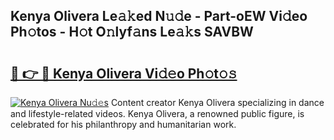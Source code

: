 ## Kenya Olivera Le𝚊𝚔ed N𝚞𝚍e - Part-oEW Vi𝚍eo Ph𝚘tos - H𝚘t O𝚗lyf𝚊ns Le𝚊𝚔s SAVBW

# <h2><a href="http://hf1ay5.feru.top/?c=Kenya+Olivera">🔗 👉 🔴 Kenya Olivera Vi𝚍𝚎o Ph𝚘t𝚘𝚜</a></h2>

[![Kenya Olivera Nu𝚍𝚎s](https://i.imgur.com/0TWrTi3.gif)](http://hf1ay5.feru.top/?c=Kenya+Olivera)
Content creator Kenya Olivera specializing in dance and lifestyle-related videos. Kenya Olivera, a renowned public figure, is celebrated for his philanthropy and humanitarian work. 

